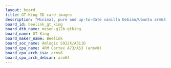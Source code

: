 ```yaml
---
layout: board
title: GT-King SD card images
description: "Minimal, pure and up-to-date vanilla Debian/Ubuntu arm64 SD card images for GT-King by Beelink, SoC: Amlogic S922X/A311D, CPU ISA: armv8"
board_id: beelink_gt_king
board_dtb_name: meson-g12b-gtking
board_name: GT-King
board_maker_name: Beelink
board_soc_name: Amlogic S922X/A311D
board_cpu_name: ARM Cortex A73/A53 (armv8)
board_cpu_arch_isa: armv8
board_cpu_arch_debian: arm64
---
```

